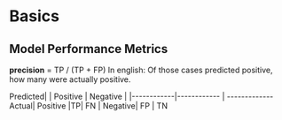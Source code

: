 # Basics

## Model Performance Metrics

**precision** = TP / (TP + FP)
In english: Of those cases predicted positive, how many were actually positive.

Predicted| | Positive | Negative
| |------------|------------ | -------------
Actual| Positive |TP| FN
| Negative| FP | TN
